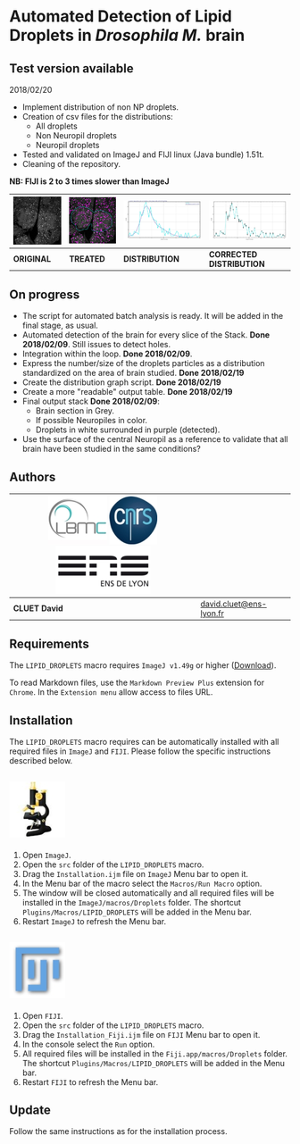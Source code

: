 Automated Detection of Lipid Droplets in *Drosophila M.* brain
===


**Test version available**
--

2018/02/20

- Implement distribution of non NP droplets.
- Creation of csv files for the distributions:
    - All droplets
    - Non Neuropil droplets
    - Neuropil droplets
- Tested and validated on ImageJ and FIJI linux (Java bundle) 1.51t.
- Cleaning of the repository.

**NB: FIJI is 2 to 3 times slower than ImageJ**


|![Example original](doc/Original.jpg)|![Example treated](doc/Treated.jpg)|![Example distribution](doc/Distribution.jpg)|![Example corrected distribution](doc/CDistribution.jpg)
|-------------------------------------|-----------------------------------|-----------------------------------|-----------------------------------|
|**ORIGINAL**   |**TREATED**   |**DISTRIBUTION**   |**CORRECTED DISTRIBUTION**   |


**On progress**
--
- The script for automated batch analysis is ready. It will be added in the final stage, as usual.
- Automated detection of the brain for every slice of the Stack. **Done 2018/02/09**. Still issues to detect holes.
- Integration within the loop. **Done 2018/02/09**.
- Express the number/size of the droplets particles as a distribution standardized on the area of brain studied. **Done 2018/02/19**
- Create the distribution graph script. **Done 2018/02/19**
- Create a more "readable" output table. **Done 2018/02/19**
- Final output stack **Done 2018/02/09**:
    - Brain section in Grey.
    - If possible Neuropiles in color.
    - Droplets in white surrounded in purple (detected).
- Use the surface of the central Neuropil as a reference to validate that all brain have been studied in the same conditions?


**Authors**
--

| ![LBMC Logo](doc/Logo_LBMC.jpg) ![CNRS Logo](doc/Logo_cnrs.jpg) ![ENS Logo](doc/Logo_ens.jpg) ||
|-----------------------------|------------|
|**CLUET David**|     [david.cluet@ens-lyon.fr](david.cluet@ens-lyon.fr)|


**Requirements**
--
The `LIPID_DROPLETS` macro requires `ImageJ v1.49g` or higher ([Download](https://imagej.nih.gov/ij/download.html)).

To read Markdown files, use the `Markdown Preview Plus` extension for `Chrome`. In the `Extension menu` allow access to files URL.


**Installation**
--
The `LIPID_DROPLETS` macro requires can be automatically installed with all required files in `ImageJ` and `FIJI`. Please follow the specific instructions described below.


![ImageJ Logo](doc/IJ.jpg)
---
1. Open `ImageJ`.
2. Open the `src` folder of the `LIPID_DROPLETS` macro.
3. Drag the `Installation.ijm` file on `ImageJ` Menu bar to open it.
4. In the Menu bar of the macro select the `Macros/Run Macro` option.
5. The window will be closed automatically and all required files will be installed in the `ImageJ/macros/Droplets` folder. The shortcut `Plugins/Macros/LIPID_DROPLETS` will be added in the Menu bar.
6. Restart `ImageJ` to refresh the Menu bar.


![FIJI Logo](doc/FIJI.jpg)
---
1. Open `FIJI`.
2. Open the `src` folder of the `LIPID_DROPLETS` macro.
3. Drag the `Installation_Fiji.ijm` file on `FIJI` Menu bar to open it.
4. In the console select the `Run` option.
5. All required files will be installed in the `Fiji.app/macros/Droplets` folder. The shortcut `Plugins/Macros/LIPID_DROPLETS` will be added in the Menu bar.
6. Restart `FIJI` to refresh the Menu bar.


Update
---
Follow the same instructions as for the installation process.
